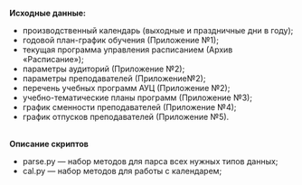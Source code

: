 **Исходные данные:**
-  производственный календарь (выходные и праздничные дни в году);
-  годовой план-график обучения (Приложение №1);
-  текущая программа управления расписанием (Архив «Расписание»);
-  параметры аудиторий (Приложение №2);
-  параметры преподавателей (Приложение№2);
-  перечень учебных программ АУЦ (Приложение №2);
-  учебно-тематические планы программ (Приложение №3);
-  график сменности преподавателей (Приложение №4);
-  график отпусков преподавателей (Приложение №5).
<br><br>

**Описание скриптов**
- parse.py — набор методов для парса всех нужных типов данных;
- cal.py — набор методов для работы с календарем;